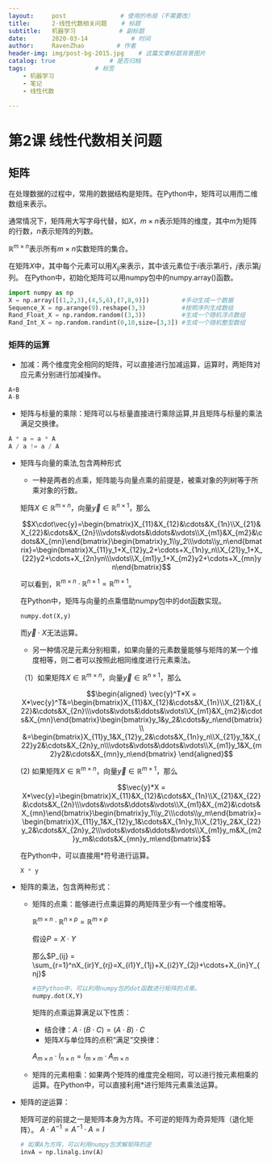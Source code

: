 ```yaml
---
layout:     post               # 使用的布局（不需要改）
title:      2-线性代数相关问题    # 标题 
subtitle:   机器学习            # 副标题
date:       2020-03-14			  # 时间
author:     RavenZhao         # 作者
header-img: img/post-bg-2015.jpg 	# 这篇文章标题背景图片
catalog: true 				# 是否归档
tags:					# 标签
    - 机器学习
    - 笔记
    - 线性代数

---
```


# 第2课 线性代数相关问题
## 矩阵
在处理数据的过程中，常用的数据结构是矩阵。在Python中，矩阵可以用而二维数组来表示。

通常情况下，矩阵用大写字母代替，如$X$，$m\times n$表示矩阵的维度，其中$m$为矩阵的行数，$n$表示矩阵的列数。

$\mathbb{R}^{m\times n}$表示所有$m\times n$实数矩阵的集合。

在矩阵$X$中，其中每个元素可以用$X_{ij}$来表示，其中该元素位于$i$表示第$i$行，$j$表示第$j$列。
在Python中，初始化矩阵可以用numpy包中的numpy.array()函数。
```Python
import numpy as np
X = np.array([(1,2,3),(4,5,6),(7,8,9)])         #手动生成一个数据
Sequence_X = np.arange(9).reshape(3,3)          #按照序列生成数组
Rand_Float_X = np.random.random((3,3))          #生成一个随机浮点数组
Rand_Int_X = np.random.randint(0,10,size=[3,3]) #生成一个随机整型数组
```
### 矩阵的运算
- 加减：两个维度完全相同的矩阵，可以直接进行加减运算，运算时，两矩阵对应元素分别进行加减操作。

```Python
A+B
A-B
```
- 矩阵与标量的乘除：矩阵可以与标量直接进行乘除运算,并且矩阵与标量的乘法满足交换律。

```Python
A * a = a * A
A / a != a / A
```
- 矩阵与向量的乘法,包含两种形式
  - 一种是两者的点乘，矩阵能与向量点乘的前提是，被乘对象的列树等于所乘对象的行数。
   
  矩阵$X\in\mathbb{R}^{m\times n}$，向量$\vec{y}\in\mathbb{R}^{n\times1}$，那么

    $$X\cdot\vec{y}=\begin{bmatrix}X_{11}&X_{12}&\cdots&X_{1n}\\X_{21}&X_{22}&\cdots&X_{2n}\\\vdots&\vdots&\ddots&\vdots\\X_{m1}&X_{m2}&\cdots&X_{mn}\end{bmatrix}\begin{bmatrix}y_1\\y_2\\\vdots\\y_n\end{bmatrix}=\begin{bmatrix}X_{11}y_1+X_{12}y_2+\cdots+X_{1n}y_n\\X_{21}y_1+X_{22}y2+\cdots+X_{2n}yn\\\vdots\\X_{m1}y_1+X_{m2}y2+\cdots+X_{mn}yn\end{bmatrix}$$

    可以看到，$\mathbb{R}^{m\times n}\cdot\mathbb{R}^{n\times 1} = \mathbb{R}^{m\times 1}$。

    在Python中，矩阵与向量的点乘借助numpy包中的dot函数实现。
    ```Python
    numpy.dot(X,y)
    ```
    而$\vec{y}\cdot X$无法运算。
    - 另一种情况是元素分别相乘，如果向量的元素数量能够与矩阵的某一个维度相等，则二者可以按照此相同维度进行元素乘法。

    （1）如果矩阵$X\in\mathbb{R}^{m\times n}$，向量$\vec{y}\in\mathbb{R}^{n\times1}$，那么
    
    $$\begin{aligned}
    \vec{y}^T*X = X*\vec{y}^T&=\begin{bmatrix}X_{11}&X_{12}&\cdots&X_{1n}\\X_{21}&X_{22}&\cdots&X_{2n}\\\vdots&\vdots&\ddots&\vdots\\X_{m1}&X_{m2}&\cdots&X_{mn}\end{bmatrix}\begin{bmatrix}y_1&y_2&\cdots&y_n\end{bmatrix}\\
    &=\begin{bmatrix}X_{11}y_1&X_{12}y_2&\cdots&X_{1n}y_n\\X_{21}y_1&X_{22}y2&\cdots&X_{2n}y_n\\\vdots&\vdots&\ddots&\vdots\\X_{m1}y_1&X_{m2}y2&\cdots&X_{mn}y_n\end{bmatrix}
    \end{aligned}$$

    (2) 如果矩阵$X\in\mathbb{R}^{m\times n}$，向量$\vec{y}\in\mathbb{R}^{m\times1}$，那么

    $$\vec{y}*X = X*\vec{y}=\begin{bmatrix}X_{11}&X_{12}&\cdots&X_{1n}\\X_{21}&X_{22}&\cdots&X_{2n}\\\vdots&\vdots&\ddots&\vdots\\X_{m1}&X_{m2}&\cdots&X_{mn}\end{bmatrix}\begin{bmatrix}y_1\\y_2\\\cdots\\y_m\end{bmatrix}=\begin{bmatrix}X_{11}y_1&X_{12}y_1&\cdots&X_{1n}y_1\\X_{21}y_2&X_{22}y_2&\cdots&X_{2n}y_2\\\vdots&\vdots&\ddots&\vdots\\X_{m1}y_m&X_{m2}y_m&\cdots&X_{mn}y_m\end{bmatrix}$$

    在Python中，可以直接用*符号进行运算。
    ```Python
    X * y
    ```
- 矩阵的乘法，包含两种形式：
  - 矩阵的点乘：能够进行点乘运算的两矩阵至少有一个维度相等。

    $\mathbb{R}^{m\times n}\cdot\mathbb{R}^{n\times p} = \mathbb{R}^{m\times p}$

    假设$P=X\cdot Y$
    
    那么$P_{ij} = \sum_{r=1}^nX_{ir}Y_{rj}=X_{i1}Y_{1j}+X_{i2}Y_{2j}+\cdots+X_{in}Y_{nj}$

    ```Python
    #在Python中，可以利用numpy包的dot函数进行矩阵的点乘。
    numpy.dot(X,Y)
    ```
    
    矩阵的点乘运算满足以下性质：
    - 结合律：$A\cdot(B\cdot C) = (A \cdot B)\cdot C$
    - 矩阵$X$与单位阵的点积“满足”交换律：
    
     $A_{m \times n}\cdot I_{n\times n}=I_{m\times m}\cdot A_{m\times n}$
  - 矩阵的元素相乘：如果两个矩阵的维度完全相同，可以进行按元素相乘的运算。在Python中，可以直接利用*进行矩阵元素乘法运算。
- 矩阵的逆运算：

    矩阵可逆的前提之一是矩阵本身为方阵。不可逆的矩阵为奇异矩阵（退化矩阵）。
    $A\cdot A^{-1}=A^{-1}\cdot A= I$
    ```Python
    # 如果A为方阵，可以利用numpy包求解矩阵的逆
    invA = np.linalg.inv(A)
    ```